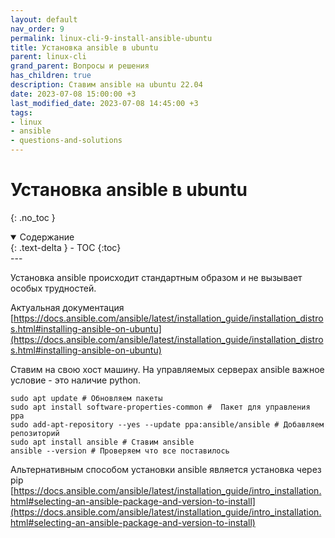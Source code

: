 ```yaml
---
layout: default
nav_order: 9
permalink: linux-cli-9-install-ansible-ubuntu
title: Установка ansible в ubuntu
parent: linux-cli
grand_parent: Вопросы и решения
has_children: true
description: Ставим ansible на ubuntu 22.04
date: 2023-07-08 15:00:00 +3
last_modified_date: 2023-07-08 14:45:00 +3
tags:
- linux
- ansible
- questions-and-solutions
---
```


# Установка ansible в ubuntu
{: .no_toc }

<details open markdown="block">
  <summary>
    Содержание
  </summary>
  {: .text-delta }
- TOC
{:toc}
</details>
---

Установка ansible происходит стандартным образом и не вызывает особых трудностей.

Актуальная документация [https://docs.ansible.com/ansible/latest/installation_guide/installation_distros.html#installing-ansible-on-ubuntu](https://docs.ansible.com/ansible/latest/installation_guide/installation_distros.html#installing-ansible-on-ubuntu)
 
Ставим на свою хост машину. На управляемых серверах ansible важное условие - это наличие python.

```shell
sudo apt update # Обновляем пакеты
sudo apt install software-properties-common #  Пакет для управления ppa
sudo add-apt-repository --yes --update ppa:ansible/ansible # Добавляем репозиторий
sudo apt install ansible # Ставим ansible
ansible --version # Проверяем что все поставилось
```

Альтернативным способом установки ansible является установка через pip [https://docs.ansible.com/ansible/latest/installation_guide/intro_installation.html#selecting-an-ansible-package-and-version-to-install](https://docs.ansible.com/ansible/latest/installation_guide/intro_installation.html#selecting-an-ansible-package-and-version-to-install)
